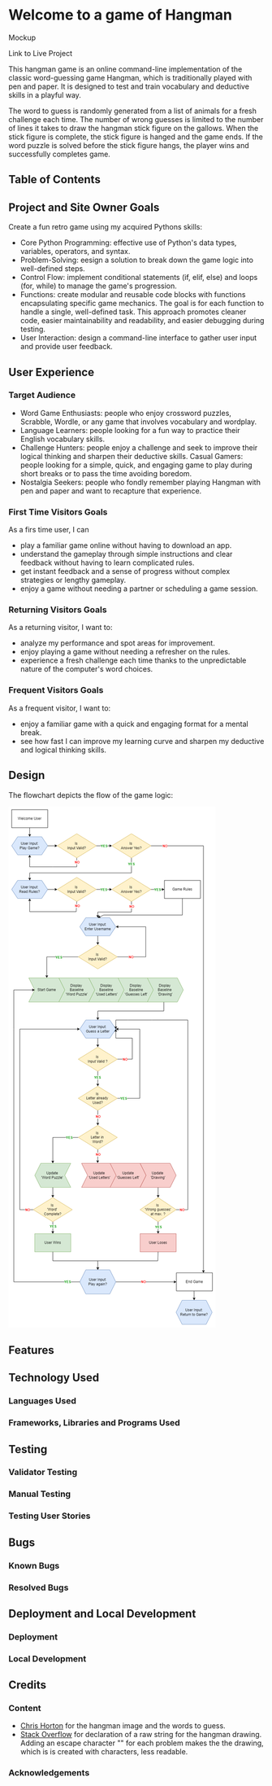 # Welcome to a game of Hangman

Mockup

Link to Live Project

This hangman game is an online command-line implementation of the classic word-guessing game Hangman, which is traditionally played with pen and paper. It is designed to test and train vocabulary and deductive skills in a playful way.

The word to guess is randomly generated from a list of animals for a fresh challenge each time. The number of wrong guesses is limited to the number of lines it takes to draw the hangman stick figure on the gallows. When the stick figure is complete, the stick figure is hanged and the game ends. If the word puzzle is solved before the stick figure hangs, the player wins and successfully completes game.


## Table of Contents

## Project and Site Owner Goals

Create a fun retro game using my acquired Pythons skills:
- Core Python Programming: effective use of Python's data types, variables, operators, and syntax.
- Problem-Solving: eesign a solution to break down the game logic into well-defined steps.
- Control Flow: implement conditional statements (if, elif, else) and loops (for, while) to manage the game's progression.
- Functions: create modular and reusable code blocks with functions encapsulating specific game mechanics. The goal is for each function to handle a single, well-defined task. This approach promotes cleaner code, easier maintainability and readability, and easier debugging during testing.
- User Interaction: design a command-line interface to gather user input and provide user feedback.

## User Experience

### Target Audience
- Word Game Enthusiasts: people who enjoy crossword puzzles, Scrabble, Wordle, or any game that involves vocabulary and wordplay.
- Language Learners: people looking for a fun way to practice their English vocabulary skills.
- Challenge Hunters: people enjoy a challenge and seek to improve their logical thinking and sharpen their deductive skills.
Casual Gamers: people looking for a simple, quick, and engaging game to play during short breaks or to pass the time avoiding boredom.
- Nostalgia Seekers: people who fondly remember playing Hangman with pen and paper and want to recapture that experience.

### First Time Visitors Goals

As a firs time user, I can
- play a familiar game online without having to download an app.
- understand the gameplay through simple instructions and clear feedback without having to learn complicated rules.
- get instant feedback and a sense of progress without complex strategies or lengthy gameplay.
- enjoy a game without needing a partner or scheduling a game session.

### Returning Visitors Goals

As a returning visitor, I want to:
- analyze my performance and spot areas for improvement.
- enjoy playing a game without needing a refresher on the rules.
- experience a fresh challenge each time thanks to the unpredictable nature of the computer's word choices.

### Frequent Visitors Goals
As a frequent visitor, I want to:
- enjoy a familiar game with a quick and engaging format for a mental break.
- see how fast I can improve my learning curve and sharpen my deductive and logical thinking skills.


## Design

The flowchart depicts the flow of the game logic:

![flowchart](/documentation/flowchart.png)

## Features

## Technology Used

### Languages Used

### Frameworks, Libraries and Programs Used

## Testing

### Validator Testing

### Manual Testing

### Testing User Stories

## Bugs

### Known Bugs

### Resolved Bugs

## Deployment and Local Development

### Deployment

### Local Development

## Credits

### Content

- [Chris Horton](https://gist.github.com/chrishorton/8510732aa9a80a03c829b09f12e20d9c) for the hangman image and the words to guess.
- [Stack Overflow](https://stackoverflow.com/questions/50504500/deprecationwarning-invalid-escape-sequence-what-to-use-instead-of-d) for declaration of a raw string for the hangman drawing. Adding an escape character "\" for each problem makes the the drawing, which is is created with characters, less readable.

### Acknowledgements